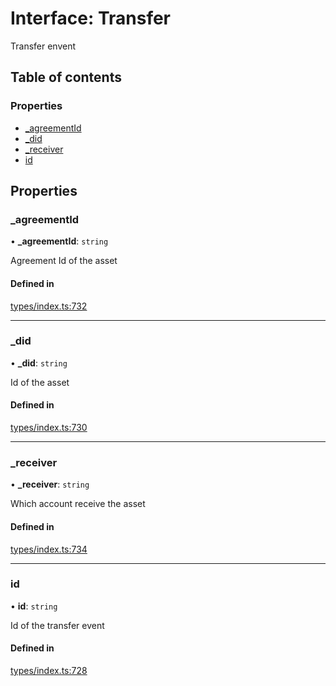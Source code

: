 # Interface: Transfer

Transfer envent

## Table of contents

### Properties

- [\_agreementId](Transfer.md#_agreementid)
- [\_did](Transfer.md#_did)
- [\_receiver](Transfer.md#_receiver)
- [id](Transfer.md#id)

## Properties

### \_agreementId

• **\_agreementId**: `string`

Agreement Id of the asset

#### Defined in

[types/index.ts:732](https://github.com/nevermined-io/components-catalog/blob/963d32e/lib/src/types/index.ts#L732)

___

### \_did

• **\_did**: `string`

Id of the asset

#### Defined in

[types/index.ts:730](https://github.com/nevermined-io/components-catalog/blob/963d32e/lib/src/types/index.ts#L730)

___

### \_receiver

• **\_receiver**: `string`

Which account receive the asset

#### Defined in

[types/index.ts:734](https://github.com/nevermined-io/components-catalog/blob/963d32e/lib/src/types/index.ts#L734)

___

### id

• **id**: `string`

Id of the transfer event

#### Defined in

[types/index.ts:728](https://github.com/nevermined-io/components-catalog/blob/963d32e/lib/src/types/index.ts#L728)

